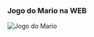 <h3>Jogo do Mario na WEB</h3>
<img src="https://github.com/Henriqueheruster/Jogo_Mario/assets/104474539/80446543-fb46-4daf-8d85-ae04b6e3566c" alt="Jogo do Mario">
